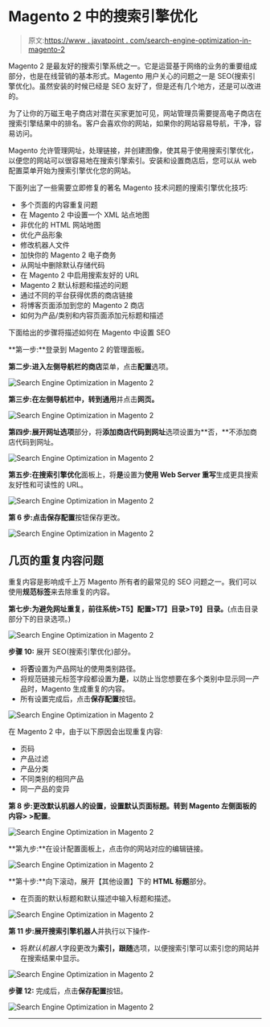 # Magento 2 中的搜索引擎优化

> 原文:[https://www . javatpoint . com/search-engine-optimization-in-magento-2](https://www.javatpoint.com/search-engine-optimization-in-magento-2)

Magento 2 是最友好的搜索引擎系统之一。它是运营基于网络的业务的重要组成部分，也是在线营销的基本形式。Magento 用户关心的问题之一是 SEO(搜索引擎优化)。虽然安装的时候已经是 SEO 友好了，但是还有几个地方，还是可以改进的。

为了让你的万磁王电子商店对潜在买家更加可见，网站管理员需要提高电子商店在搜索引擎结果中的排名。客户会喜欢你的网站，如果你的网站容易导航，干净，容易访问。

Magento 允许管理网址，处理链接，并创建图像，使其易于使用搜索引擎优化，以便您的网站可以很容易地在搜索引擎索引。安装和设置商店后，您可以从 web 配置菜单开始为搜索引擎优化您的网站。

下面列出了一些需要立即修复的著名 Magento 技术问题的搜索引擎优化技巧:

*   多个页面的内容重复问题
*   在 Magento 2 中设置一个 XML 站点地图
*   非优化的 HTML 网站地图
*   优化产品形象
*   修改机器人文件
*   加快你的 Magento 2 电子商务
*   从网址中删除默认存储代码
*   在 Magento 2 中启用搜索友好的 URL
*   Magento 2 默认标题和描述的问题
*   通过不同的平台获得优质的商店链接
*   将博客页面添加到您的 Magento 2 商店
*   如何为产品/类别和内容页面添加元标题和描述

下面给出的步骤将描述如何在 Magento 中设置 SEO

**第一步:**登录到 Magento 2 的管理面板。

**第二步:**进入左侧导航栏的**商店**菜单，点击**配置**选项。

![Search Engine Optimization in Magento 2](img/114bccce0f68455ae0339c947b36e7bc.png)

**第三步:**在左侧导航栏中，转到**通用**并点击**网页。**

![Search Engine Optimization in Magento 2](img/d075de986e28eb3d637cdf28065345e0.png)

**第四步:**展开**网址选项**部分，将**添加商店代码到网址**选项设置为**否，**不添加商店代码到网址。

![Search Engine Optimization in Magento 2](img/36e474a5bc02ef9718ff6bcf11c4fa4f.png)

**第五步:**在**搜索引擎优化**面板上，将**是**设置为**使用 Web Server 重写**生成更具搜索友好性和可读性的 URL。

![Search Engine Optimization in Magento 2](img/43e31d429769d7d47159bf3762d1fd32.png)

**第 6 步:**点击**保存配置**按钮保存更改。

![Search Engine Optimization in Magento 2](img/75d3c76222d31ee2ff21a383e0969213.png)

## 几页的重复内容问题

重复内容是影响成千上万 Magento 所有者的最常见的 SEO 问题之一。我们可以使用**规范标签**来去除重复的内容。

**第七步:**为避免网址重复，前往**系统>T5】配置>T7】目录>T9】目录。**(点击目录部分下的目录选项。)

![Search Engine Optimization in Magento 2](img/4551aef2ab0e0deb879b1d07c1992bcf.png)

**步骤 10:** 展开 SEO(搜索引擎优化)部分。

*   将**否**设置为产品网址的使用类别路径。
*   将规范链接元标签字段都设置为**是**，以防止当您想要在多个类别中显示同一产品时，Magento 生成重复的内容。
*   所有设置完成后，点击**保存配置**按钮。

![Search Engine Optimization in Magento 2](img/8cd85ab6e24d3ba7558f350c59cd4c9d.png)

在 Magento 2 中，由于以下原因会出现重复内容:

*   页码
*   产品过滤
*   产品分类
*   不同类别的相同产品
*   同一产品的变异

**第 8 步:**更改默认机器人的设置，设置默认页面标题。转到 Magento 左侧面板的**内容> >配置**。

![Search Engine Optimization in Magento 2](img/7f94131840a54101676d9dea3b802951.png)

**第九步:**在设计配置面板上，点击你的网站对应的编辑链接。

![Search Engine Optimization in Magento 2](img/4c38e8a5431227dd7174661800074223.png)

**第十步:**向下滚动，展开【其他设置】下的 **HTML 标题**部分。

*   在页面的默认标题和默认描述中输入标题和描述。

![Search Engine Optimization in Magento 2](img/8fc3d0eeef87ed9eae6789cea3b92f52.png)

**第 11 步:**展开**搜索引擎机器人**并执行以下操作-

*   将*默认机器人*字段更改为**索引，跟随**选项，以便搜索引擎可以索引您的网站并在搜索结果中显示。

![Search Engine Optimization in Magento 2](img/f9dbb3d87371af45f3857c529633d0a2.png)

**步骤 12:** 完成后，点击**保存配置**按钮。

![Search Engine Optimization in Magento 2](img/237523adcadee6faab503215adf16375.png)

* * *